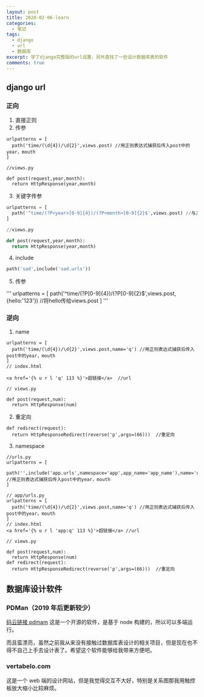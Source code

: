 ```yaml
---
layout: post
title: 2020-02-06-learn
categories: 
  - 笔记
tags:
  - django
  - url
  - 数据库
excerpt: 学了django完整版的url设置，另外查找了一些设计数据库表的软件
comments: true
---
```


## django url

### 正向

1. 直接正则
2. 传参

```
urlpatterns = [
  path('time/(\d{4})/\d{2}',views.post) //用正则表达式捕获后传入post中的year，mouth
]

//views.py

def post(request,year,month):
  return HttpResponse(year,month)

```

3. 关键字传参

```py
urlpatterns = [
  path('^time/(?P<year>[0-9]{4})/(?P<month>[0-9]{2}$',views.post) //与2不同的是在下面视图函数中若改变year month的顺序并没有关系
]

//views.py

def post(request,year,month):
  return HttpResponse(year,month)

```

4. include

```py
path('sad',include('sad.urls'))
```

5. 传参

'''
urlpatterns = [
  path('^time/(?P<year>[0-9]{4})/(?P<month>[0-9]{2}$',views.post,{hello:'123'})   //将hello传给views.post
]
'''

### 逆向

1. name

```
urlpatterns = [
  path('time/(\d{4})/\d{2}',views.post,name='q') //用正则表达式捕获后传入post中的year，mouth
]
// index.html

<a href='{% u r l 'q' 113 %}'>超链接</a>  //url

// views.py

def post(request,num):   
  return HttpResponse(num)

```

2. 重定向 

```
def redirect(request):
  return HttpResponseRedirect(reverse('p',args=(66)))  //重定向

```

3. namespace

```
//urls.py
urlpatterns = [
  path('',include('app.urls',namespace='app',app_name='app_name'),name='q') //用正则表达式捕获后传入post中的year，mouth
]

// app/urls.py
urlpatterns = [
  path('time/(\d{4})/\d{2}',views.post,name='q') //用正则表达式捕获后传入post中的year，mouth
]
// index.html
<a href='{% u r l 'app:q' 113 %}'>超链接</a> //url

// views.py

def post(request,num):   
  return HttpResponse(num)
def redirect(request):
  return HttpResponseRedirect(reverse('p',args=(66)))  //重定向

```

## 数据库设计软件 

### PDMan（2019 年后更新较少）
[码云链接 pdmam](https://gitee.com/robergroup/pdman)
这是一个开源的软件，是基于 node 构建的，所以可以多端运行。

而且蛮漂亮，虽然之前我从来没有接触过数据库表设计的相关项目，但是现在也不得不自己上手去设计表了。希望这个软件能够给我带来方便吧。

### vertabelo.com

这是一个 web 端的设计网站，但是我觉得交互不大好，特别是关系图那我用触控板放大缩小比较麻烦。